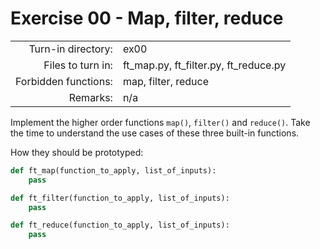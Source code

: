 # Exercise 00 - Map, filter, reduce

|                         |                    |
| -----------------------:| ------------------ |
|   Turn-in directory:    |  ex00              |
|   Files to turn in:     |  ft_map.py, ft_filter.py, ft_reduce.py |
|   Forbidden functions:  |  map, filter, reduce |
|   Remarks:              |  n/a               |

Implement the higher order functions `map()`, `filter()` and `reduce()`. Take the time to understand the use cases of these three built-in functions.

How they should be prototyped:

```py
def ft_map(function_to_apply, list_of_inputs):
    pass

def ft_filter(function_to_apply, list_of_inputs):
    pass

def ft_reduce(function_to_apply, list_of_inputs):
    pass
```
